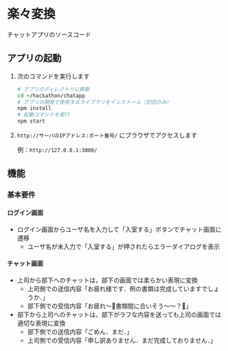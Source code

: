 楽々変換
====

チャットアプリのソースコード

## アプリの起動

1. 次のコマンドを実行します

    ```bash
    # アプリのディレクトリに移動
    cd ~/hackathon/chatapp
    # アプリの開発で使用するライブラリをインストール（初回のみ）
    npm install
    # 起動コマンドを実行
    npm start
    ```

2. `http://サーバのIPアドレス:ポート番号/` にブラウザでアクセスします

    例：`http://127.0.0.1:3000/`

## 機能

### 基本要件

#### ログイン画面

* ログイン画面からユーザ名を入力して「入室する」ボタンでチャット画面に遷移
    * ユーザ名が未入力で「入室する」が押されたらエラーダイアログを表示

#### チャット画面

* 上司から部下へのチャットは，部下の画面では柔らかい表現に変換
    * 上司側での送信内容「お疲れ様です．例の書類は完成していますでしょうか．」
    * 部下側での受信内容「お疲れ〜🤗書類間に合いそう〜〜？🥰」
* 部下から上司へのチャットは，部下がラフな内容を送っても上司の画面では適切な表現に変換
    * 部下側での送信内容「ごめん．まだ．」
    * 上司側での受信内容「申し訳ありません．まだ完成しておりません．」


